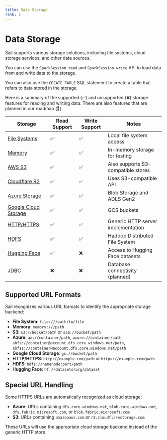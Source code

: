```yaml
---
title: Data Storage
rank: 5
---
```


# Data Storage

Sail supports various storage solutions, including file systems, cloud storage services, and other data sources.

You can use the `SparkSession.read` and `SparkSession.write` API to load data from and write data to the storage.

You can also use the `CREATE TABLE` SQL statement to create a table that refers to data stored in the storage.

Here is a summary of the supported (:white_check_mark:) and unsupported (:x:) storage features for reading and writing data. There are also features that are planned in our roadmap (:construction:).

| Storage                             | Read Support       | Write Support      | Notes                              |
| ----------------------------------- | ------------------ | ------------------ | ---------------------------------- |
| [File Systems](./fs)                | :white_check_mark: | :white_check_mark: | Local file system access           |
| [Memory](./memory)                  | :white_check_mark: | :white_check_mark: | In-memory storage for testing      |
| [AWS S3](./s3)                      | :white_check_mark: | :white_check_mark: | Also supports S3-compatible stores |
| [Cloudflare R2](./s3#cloudflare-r2) | :white_check_mark: | :white_check_mark: | Uses S3-compatible API             |
| [Azure Storage](./azure)            | :white_check_mark: | :white_check_mark: | Blob Storage and ADLS Gen2         |
| [Google Cloud Storage](./gcs)       | :white_check_mark: | :white_check_mark: | GCS buckets                        |
| [HTTP/HTTPS](./http)                | :white_check_mark: | :white_check_mark: | Generic HTTP server implementation |
| [HDFS](./hdfs)                      | :white_check_mark: | :white_check_mark: | Hadoop Distributed File System     |
| [Hugging Face](./hf)                | :white_check_mark: | :x:                | Access to Hugging Face datasets    |
| JDBC                                | :x:                | :x:                | Database connectivity (planned)    |

## Supported URL Formats

Sail recognizes various URL formats to identify the appropriate storage backend:

- **File System**: `file:///path/to/file`
- **Memory**: `memory:///path`
- **S3**: `s3://bucket/path` or `s3a://bucket/path`
- **Azure**: `az://container/path`, `azure://container/path`, `abfs://container@account.dfs.core.windows.net/path`, `abfss://container@account.dfs.core.windows.net/path`
- **Google Cloud Storage**: `gs://bucket/path`
- **HTTP/HTTPS**: `http://example.com/path` or `https://example.com/path`
- **HDFS**: `hdfs://namenode:port/path`
- **Hugging Face**: `hf://datasets/org/dataset`

## Special URL Handling

Some HTTPS URLs are automatically recognized as cloud storage:

- **Azure**: URLs containing `dfs.core.windows.net`, `blob.core.windows.net`, `dfs.fabric.microsoft.com`, or `blob.fabric.microsoft.com`
- **S3**: URLs containing `amazonaws.com` or `r2.cloudflarestorage.com`

These URLs will use the appropriate cloud storage backend instead of the generic HTTP store.

